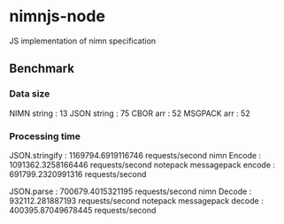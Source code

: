 # nimnjs-node
JS implementation of nimn specification


## Benchmark

### Data size
NIMN string : 13
JSON string : 75
CBOR arr : 52
MSGPACK arr : 52

### Processing time
JSON.stringify : 1169794.6919116746 requests/second
nimn Encode : 1091362.3258166446 requests/second
notepack messagepack encode : 691799.2320991316 requests/second

JSON.parse : 700679.4015321195 requests/second
nimn Decode : 932112.281887193 requests/second
notepack messagepack decode : 400395.87049678445 requests/second